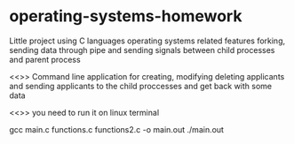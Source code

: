 # operating-systems-homework

Little project using C languages operating systems related features
forking, sending data through pipe and sending signals between child processes and parent process

<<<About the project>>>
  Command line application for creating, modifying deleting applicants and sending applicants to the child proccesses and get back with some data

<<<How to compile and run>>>
you need to run it on linux terminal

gcc main.c functions.c functions2.c -o main.out
./main.out
